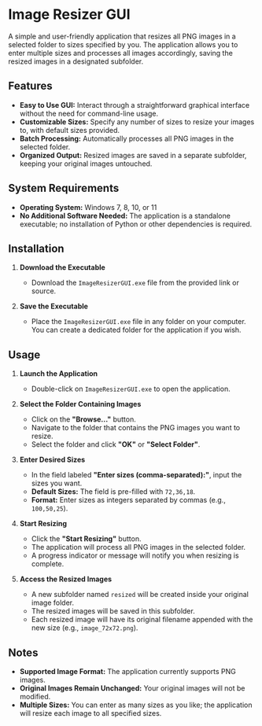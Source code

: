 # Image Resizer GUI

A simple and user-friendly application that resizes all PNG images in a selected folder to sizes specified by you. The application allows you to enter multiple sizes and processes all images accordingly, saving the resized images in a designated subfolder.

## Features

- **Easy to Use GUI:** Interact through a straightforward graphical interface without the need for command-line usage.
- **Customizable Sizes:** Specify any number of sizes to resize your images to, with default sizes provided.
- **Batch Processing:** Automatically processes all PNG images in the selected folder.
- **Organized Output:** Resized images are saved in a separate subfolder, keeping your original images untouched.

## System Requirements

- **Operating System:** Windows 7, 8, 10, or 11
- **No Additional Software Needed:** The application is a standalone executable; no installation of Python or other dependencies is required.

## Installation

1. **Download the Executable**

   - Download the `ImageResizerGUI.exe` file from the provided link or source.

2. **Save the Executable**

   - Place the `ImageResizerGUI.exe` file in any folder on your computer. You can create a dedicated folder for the application if you wish.

## Usage

1. **Launch the Application**

   - Double-click on `ImageResizerGUI.exe` to open the application.

2. **Select the Folder Containing Images**

   - Click on the **"Browse..."** button.
   - Navigate to the folder that contains the PNG images you want to resize.
   - Select the folder and click **"OK"** or **"Select Folder"**.

3. **Enter Desired Sizes**

   - In the field labeled **"Enter sizes (comma-separated):"**, input the sizes you want.
   - **Default Sizes:** The field is pre-filled with `72,36,18`.
   - **Format:** Enter sizes as integers separated by commas (e.g., `100,50,25`).

4. **Start Resizing**

   - Click the **"Start Resizing"** button.
   - The application will process all PNG images in the selected folder.
   - A progress indicator or message will notify you when resizing is complete.

5. **Access the Resized Images**

   - A new subfolder named `resized` will be created inside your original image folder.
   - The resized images will be saved in this subfolder.
   - Each resized image will have its original filename appended with the new size (e.g., `image_72x72.png`).

## Notes

- **Supported Image Format:** The application currently supports PNG images.
- **Original Images Remain Unchanged:** Your original images will not be modified.
- **Multiple Sizes:** You can enter as many sizes as you like; the application will resize each image to all specified sizes.